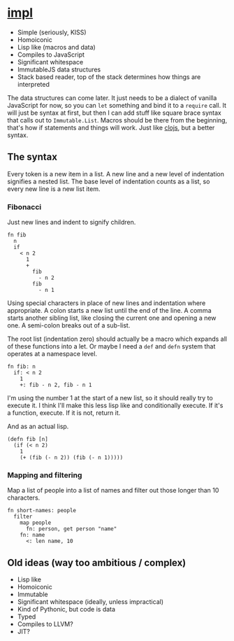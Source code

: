 # [impl][]

 * Simple (seriously, KISS)
 * Homoiconic
 * Lisp like (macros and data)
 * Compiles to JavaScript
 * Significant whitespace
 * ImmutableJS data structures
 * Stack based reader, top of the stack determines how things are interpreted

The data structures can come later. It just needs to be a dialect of vanilla JavaScript for now, so you can `let` something and bind it to a `require` call. It will just be syntax at first, but then I can add stuff like square brace syntax that calls out to `Immutable.List`. Macros should be there from the beginning, that's how if statements and things will work. Just like [clojs][], but a better syntax.

## The syntax

Every token is a new item in a list. A new line and a new level of indentation signifies a nested list. The base level of indentation counts as a list, so every new line is a new list item.

### Fibonacci

Just new lines and indent to signify children.

```
fn fib
  n
  if
    < n 2
      1
      +
        fib
          - n 2
        fib
          - n 1
```

Using special characters in place of new lines and indentation where appropriate. A colon starts a new list until the end of the line. A comma starts another sibling list, like closing the current one and opening a new one. A semi-colon breaks out of a sub-list.

The root list (indentation zero) should actually be a macro which expands all of these functions into a let. Or maybe I need a `def` and `defn` system that operates at a namespace level.

```
fn fib: n
  if: < n 2
    1
    +: fib - n 2, fib - n 1
```

I'm using the number 1 at the start of a new list, so it should really try to execute it. I think I'll make this less lisp like and conditionally execute. If it's a function, execute. If it is not, return it.

And as an actual lisp.

```
(defn fib [n]
  (if (< n 2)
    1
    (+ (fib (- n 2)) (fib (- n 1)))))
```

### Mapping and filtering

Map a list of people into a list of names and filter out those longer than 10 characters.

```
fn short-names: people
  filter
    map people
      fn: person, get person "name"
    fn: name
      <: len name, 10
```

## Old ideas (way too ambitious / complex)

 * Lisp like
 * Homoiconic
 * Immutable
 * Significant whitespace (ideally, unless impractical)
 * Kind of Pythonic, but code is data
 * Typed
 * Compiles to LLVM?
 * JIT?

[impl]: https://github.com/Olical/impl
[clojs]: https://github.com/Olical/clojs
